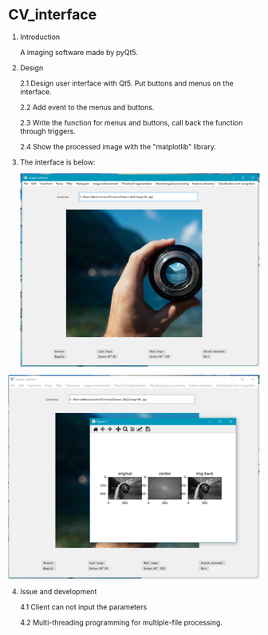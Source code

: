# CV_interface

1. Introduction

   A imaging software made by pyQt5.

2. Design

   2.1 Design user interface with Qt5. Put buttons and menus on the interface.

   2.2 Add event to the menus and buttons.

   2.3 Write the function for menus and buttons, call back the function through triggers.

   2.4 Show the processed image with the "matplotlib" library.

3. The interface is below:

   

   ![interface_1](.\interface_1.png)

![interface_1](.\interface_2.png)



4. Issue and development

   4.1 Client can not input the parameters

   4.2 Multi-threading programming for multiple-file processing.